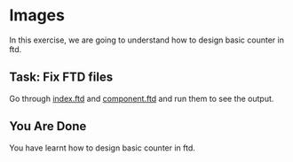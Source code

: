 # Images

In this exercise, we are going to understand how to design basic counter in ftd.

## Task: Fix FTD files

Go through [index.ftd](index.ftd) and [component.ftd](component.ftd) and 
run them to see the output.

## You Are Done

You have learnt how to design basic counter in ftd.
